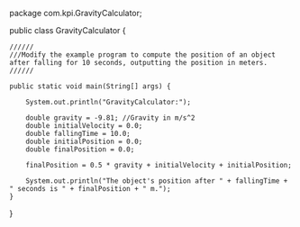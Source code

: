 package com.kpi.GravityCalculator;

public class GravityCalculator {

    //////
    ///Modify the example program to compute the position of an object after falling for 10 seconds, outputting the position in meters.
    //////

    public static void main(String[] args) {

        System.out.println("GravityCalculator:");

        double gravity = -9.81; //Gravity in m/s^2
        double initialVelocity = 0.0;
        double fallingTime = 10.0;
        double initialPosition = 0.0;
        double finalPosition = 0.0;

        finalPosition = 0.5 * gravity + initialVelocity + initialPosition;

        System.out.println("The object's position after " + fallingTime + " seconds is " + finalPosition + " m.");
    }
}
